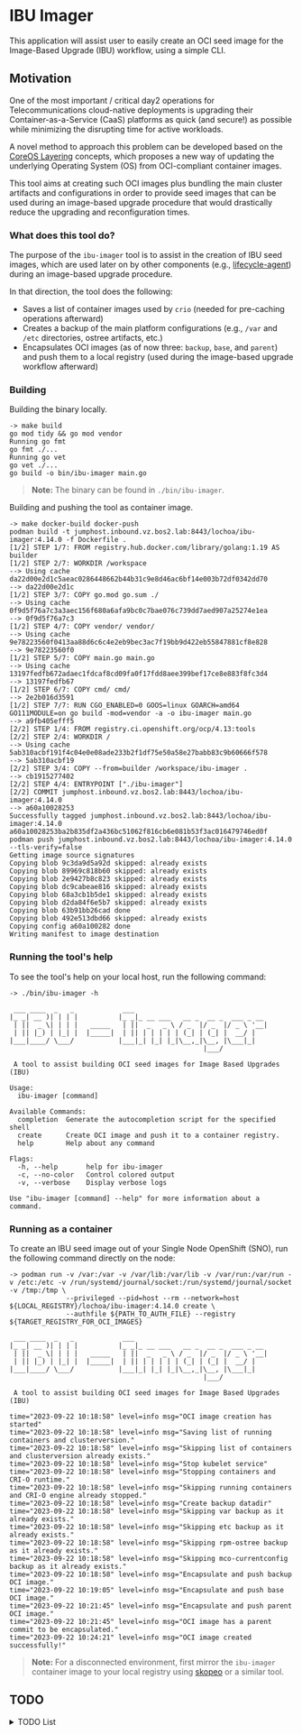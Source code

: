 # IBU Imager

This application will assist user to easily create an OCI seed image for the Image-Based Upgrade (IBU) workflow, using 
a simple CLI.

## Motivation

One of the most important / critical day2 operations for Telecommunications cloud-native deployments is upgrading their
Container-as-a-Service (CaaS) platforms as quick (and secure!) as possible while minimizing the disrupting time for 
active workloads.

A novel method to approach this problem can be developed based on the 
[CoreOS Layering](https://github.com/coreos/enhancements/blob/main/os/coreos-layering.md) concepts, which proposes a 
new way of updating the underlying Operating System (OS) from OCI-compliant container images.

This tool aims at creating such OCI images plus bundling the main cluster artifacts and configurations in order to 
provide seed images that can be used during an image-based upgrade procedure that would drastically reduce the 
upgrading and reconfiguration times.  

### What does this tool do?

The purpose of the `ibu-imager` tool is to assist in the creation of IBU seed images, which are used later on by 
other components (e.g., [lifecycle-agent](https://github.com/openshift-kni/lifecycle-agent)) during an image-based 
upgrade procedure.

In that direction, the tool does the following: 

- Saves a list of container images used by `crio` (needed for pre-caching operations afterward)
- Creates a backup of the main platform configurations (e.g., `/var` and `/etc` directories, ostree artifacts, etc.)
- Encapsulates OCI images (as of now three: `backup`, `base`, and `parent`) and push them to a local registry (used 
during the image-based upgrade workflow afterward)

### Building

Building the binary locally.

```shell
-> make build 
go mod tidy && go mod vendor
Running go fmt
go fmt ./...
Running go vet
go vet ./...
go build -o bin/ibu-imager main.go
```

> **Note:** The binary can be found in `./bin/ibu-imager`.

Building and pushing the tool as container image.

```shell
-> make docker-build docker-push 
podman build -t jumphost.inbound.vz.bos2.lab:8443/lochoa/ibu-imager:4.14.0 -f Dockerfile .
[1/2] STEP 1/7: FROM registry.hub.docker.com/library/golang:1.19 AS builder
[1/2] STEP 2/7: WORKDIR /workspace
--> Using cache da22d00e2d1c5aeac0286448662b44b31c9e8d46ac6bf14e003b72df0342dd70
--> da22d00e2d1c
[1/2] STEP 3/7: COPY go.mod go.sum ./
--> Using cache 0f9d5f76a7c3a3aec156f680a6afa9bc0c7bae076c739dd7aed907a25274e1ea
--> 0f9d5f76a7c3
[1/2] STEP 4/7: COPY vendor/ vendor/
--> Using cache 9e78223560f0413aa88d6c6c4e2eb9bec3ac7f19bb9d422eb55847881cf8e828
--> 9e78223560f0
[1/2] STEP 5/7: COPY main.go main.go
--> Using cache 13197fedfb672adaec1fdcaf8cd09fa0f17fdd8aee399bef17ce8e883f8fc3d4
--> 13197fedfb67
[1/2] STEP 6/7: COPY cmd/ cmd/
--> 2e2b016d3591
[1/2] STEP 7/7: RUN CGO_ENABLED=0 GOOS=linux GOARCH=amd64 GO111MODULE=on go build -mod=vendor -a -o ibu-imager main.go
--> a9fb405efff5
[2/2] STEP 1/4: FROM registry.ci.openshift.org/ocp/4.13:tools
[2/2] STEP 2/4: WORKDIR /
--> Using cache 5ab310acbf191f4c04e0e08ade233b2f1df75e50a58e27babb83c9b60666f578
--> 5ab310acbf19
[2/2] STEP 3/4: COPY --from=builder /workspace/ibu-imager .
--> cb1915277402
[2/2] STEP 4/4: ENTRYPOINT ["./ibu-imager"]
[2/2] COMMIT jumphost.inbound.vz.bos2.lab:8443/lochoa/ibu-imager:4.14.0
--> a60a10028253
Successfully tagged jumphost.inbound.vz.bos2.lab:8443/lochoa/ibu-imager:4.14.0
a60a10028253ba2b835df2a436bc51062f816cb6e081b53f3ac016479746ed0f
podman push jumphost.inbound.vz.bos2.lab:8443/lochoa/ibu-imager:4.14.0 --tls-verify=false
Getting image source signatures
Copying blob 9c3da9d5a92d skipped: already exists  
Copying blob 89969c818b60 skipped: already exists  
Copying blob 2e9427b8c823 skipped: already exists  
Copying blob dc9cabeae816 skipped: already exists  
Copying blob 68a3cb1b5de1 skipped: already exists  
Copying blob d2da84f6e5b7 skipped: already exists  
Copying blob 63b91bb26cad done  
Copying blob 492e513dbd66 skipped: already exists  
Copying config a60a100282 done  
Writing manifest to image destination
```

### Running the tool's help

To see the tool's help on your local host, run the following command:

```shell
-> ./bin/ibu-imager -h

 ___ ____  _   _            ___                                 
|_ _| __ )| | | |          |_ _|_ __ ___   __ _  __ _  ___ _ __ 
 | ||  _ \| | | |   _____   | ||  _   _ \ / _  |/ _  |/ _ \ '__|
 | || |_) | |_| |  |_____|  | || | | | | | (_| | (_| |  __/ |
|___|____/ \___/           |___|_| |_| |_|\__,_|\__, |\___|_|
                                                |___/

 A tool to assist building OCI seed images for Image Based Upgrades (IBU)

Usage:
  ibu-imager [command]

Available Commands:
  completion  Generate the autocompletion script for the specified shell
  create      Create OCI image and push it to a container registry.
  help        Help about any command

Flags:
  -h, --help       help for ibu-imager
  -c, --no-color   Control colored output
  -v, --verbose    Display verbose logs

Use "ibu-imager [command] --help" for more information about a command.
```

### Running as a container

To create an IBU seed image out of your Single Node OpenShift (SNO), run the following command directly on the node:

```shell
-> podman run -v /var:/var -v /var/lib:/var/lib -v /var/run:/var/run -v /etc:/etc -v /run/systemd/journal/socket:/run/systemd/journal/socket -v /tmp:/tmp \
              --privileged --pid=host --rm --network=host ${LOCAL_REGISTRY}/lochoa/ibu-imager:4.14.0 create \
              --authfile ${PATH_TO_AUTH_FILE} --registry ${TARGET_REGISTRY_FOR_OCI_IMAGES}

 ___ ____  _   _            ___                                 
|_ _| __ )| | | |          |_ _|_ __ ___   __ _  __ _  ___ _ __ 
 | ||  _ \| | | |   _____   | ||  _   _ \ / _  |/ _  |/ _ \ '__|
 | || |_) | |_| |  |_____|  | || | | | | | (_| | (_| |  __/ |
|___|____/ \___/           |___|_| |_| |_|\__,_|\__, |\___|_|
                                                |___/

 A tool to assist building OCI seed images for Image Based Upgrades (IBU)
	
time="2023-09-22 10:18:58" level=info msg="OCI image creation has started"
time="2023-09-22 10:18:58" level=info msg="Saving list of running containers and clusterversion."
time="2023-09-22 10:18:58" level=info msg="Skipping list of containers and clusterversion already exists."
time="2023-09-22 10:18:58" level=info msg="Stop kubelet service"
time="2023-09-22 10:18:58" level=info msg="Stopping containers and CRI-O runtime."
time="2023-09-22 10:18:58" level=info msg="Skipping running containers and CRI-O engine already stopped."
time="2023-09-22 10:18:58" level=info msg="Create backup datadir"
time="2023-09-22 10:18:58" level=info msg="Skipping var backup as it already exists."
time="2023-09-22 10:18:58" level=info msg="Skipping etc backup as it already exists."
time="2023-09-22 10:18:58" level=info msg="Skipping rpm-ostree backup as it already exists."
time="2023-09-22 10:18:58" level=info msg="Skipping mco-currentconfig backup as it already exists."
time="2023-09-22 10:18:58" level=info msg="Encapsulate and push backup OCI image."
time="2023-09-22 10:19:05" level=info msg="Encapsulate and push base OCI image."
time="2023-09-22 10:21:45" level=info msg="Encapsulate and push parent OCI image."
time="2023-09-22 10:21:45" level=info msg="OCI image has a parent commit to be encapsulated."
time="2023-09-22 10:24:21" level=info msg="OCI image created successfully!"
```

> **Note:** For a disconnected environment, first mirror the `ibu-imager` container image to your local registry using 
> [skopeo](https://github.com/containers/skopeo) or a similar tool.

## TODO

<details>
  <summary>TODO List</summary>

- [ ] Refactor wrapped bash commands (e.g., rpm-ostree commands) with stable go-bindings and/or libraries
- [ ] Fix all code TODO comments

</details>
